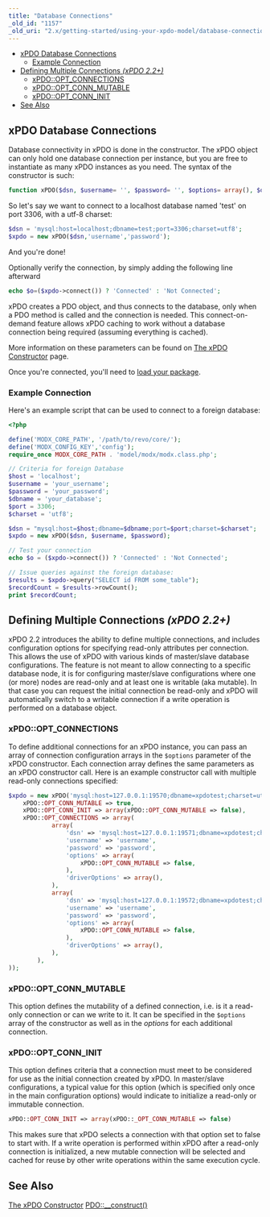 ```yaml
---
title: "Database Connections"
_old_id: "1157"
_old_uri: "2.x/getting-started/using-your-xpdo-model/database-connections-and-xpdo"
---
```


- [xPDO Database Connections](#xpdo-database-connections)
  - [Example Connection](#example-connection)
- [Defining Multiple Connections _(xPDO 2.2+)_](#defining-multiple-connections-xpdo-22)
  - [xPDO::OPT\_CONNECTIONS](#xpdooptconnections)
  - [xPDO::OPT\_CONN\_MUTABLE](#xpdooptconnmutable)
  - [xPDO::OPT\_CONN\_INIT](#xpdooptconninit)
- [See Also](#see-also)



## xPDO Database Connections

Database connectivity in xPDO is done in the constructor. The xPDO object can only hold one database connection per instance, but you are free to instantiate as many xPDO instances as you need. The syntax of the constructor is such:

``` php 
function xPDO($dsn, $username= '', $password= '', $options= array(), $driverOptions= null)
```

So let's say we want to connect to a localhost database named 'test' on port 3306, with a utf-8 charset:

``` php 
$dsn = 'mysql:host=localhost;dbname=test;port=3306;charset=utf8';
$xpdo = new xPDO($dsn,'username','password');
```

And you're done!

Optionally verify the connection, by simply adding the following line afterward

``` php 
echo $o=($xpdo->connect()) ? 'Connected' : 'Not Connected';
```

xPDO creates a PDO object, and thus connects to the database, only when a PDO method is called and the connection is needed. This connect-on-demand feature allows xPDO caching to work without a database connection being required (assuming everything is cached).

More information on these parameters can be found on [The xPDO Constructor](xpdo/getting-started/fundamentals/xpdo,-the-class/the-xpdo-constructor "The xPDO Constructor") page.

Once you're connected, you'll need to [load your package](xpdo/getting-started/using-your-xpdo-model/loading-packages "Loading Packages").

### Example Connection

Here's an example script that can be used to connect to a foreign database:

``` php 
<?php

define('MODX_CORE_PATH', '/path/to/revo/core/');
define('MODX_CONFIG_KEY','config');
require_once MODX_CORE_PATH . 'model/modx/modx.class.php';

// Criteria for foreign Database
$host = 'localhost';
$username = 'your_username';
$password = 'your_password';
$dbname = 'your_database';
$port = 3306;
$charset = 'utf8';

$dsn = "mysql:host=$host;dbname=$dbname;port=$port;charset=$charset";
$xpdo = new xPDO($dsn, $username, $password);

// Test your connection
echo $o = ($xpdo->connect()) ? 'Connected' : 'Not Connected';

// Issue queries against the foreign database:
$results = $xpdo->query("SELECT id FROM some_table"); 
$recordCount = $results->rowCount();
print $recordCount;
```

## Defining Multiple Connections _(xPDO 2.2+)_

xPDO 2.2 introduces the ability to define multiple connections, and includes configuration options for specifying read-only attributes per connection. This allows the use of xPDO with various kinds of master/slave database configurations. The feature is not meant to allow connecting to a specific database node, it is for configuring master/slave configurations where one (or more) nodes are read-only and at least one is writable (aka mutable). In that case you can request the initial connection be read-only and xPDO will automatically switch to a writable connection if a write operation is performed on a database object.

### xPDO::OPT\_CONNECTIONS

To define additional connections for an xPDO instance, you can pass an array of connection configuration arrays in the `$options` parameter of the xPDO constructor. Each connection array defines the same parameters as an xPDO constructor call. Here is an example constructor call with multiple read-only connections specified:

``` php 
$xpdo = new xPDO('mysql:host=127.0.0.1:19570;dbname=xpdotest;charset=utf8', 'username', 'password' array(
    xPDO::OPT_CONN_MUTABLE => true,
    xPDO::OPT_CONN_INIT => array(xPDO::OPT_CONN_MUTABLE => false),
    xPDO::OPT_CONNECTIONS => array(
            array(
                'dsn' => 'mysql:host=127.0.0.1:19571;dbname=xpdotest;charset=utf8',
                'username' => 'username',
                'password' => 'password',
                'options' => array(
                    xPDO::OPT_CONN_MUTABLE => false,
                ),
                'driverOptions' => array(),
            ),
            array(
                'dsn' => 'mysql:host=127.0.0.1:19572;dbname=xpdotest;charset=utf8',
                'username' => 'username',
                'password' => 'password',
                'options' => array(
                    xPDO::OPT_CONN_MUTABLE => false,
                ),
                'driverOptions' => array(),
            ),
        ),
));
```

### xPDO::OPT\_CONN\_MUTABLE

This option defines the mutability of a defined connection, i.e. is it a read-only connection or can we write to it. It can be specified in the `$options` array of the constructor as well as in the _options_ for each additional connection.

### xPDO::OPT\_CONN\_INIT

This option defines criteria that a connection must meet to be considered for use as the initial connection created by xPDO. In master/slave configurations, a typical value for this option (which is specified only once in the main configuration options) would indicate to initialize a read-only or immutable connection.

``` php 
xPDO::OPT_CONN_INIT => array(xPDO::_OPT_CONN_MUTABLE => false)
```

This makes sure that xPDO selects a connection with that option set to false to start with. If a write operation is performed within xPDO after a read-only connection is initialized, a new mutable connection will be selected and cached for reuse by other write operations within the same execution cycle.

## See Also

[The xPDO Constructor](xpdo/getting-started/fundamentals/xpdo,-the-class/the-xpdo-constructor "The xPDO Constructor") 
[PDO::\_\_construct()](http://www.php.net/manual/en/pdo.construct.php)
